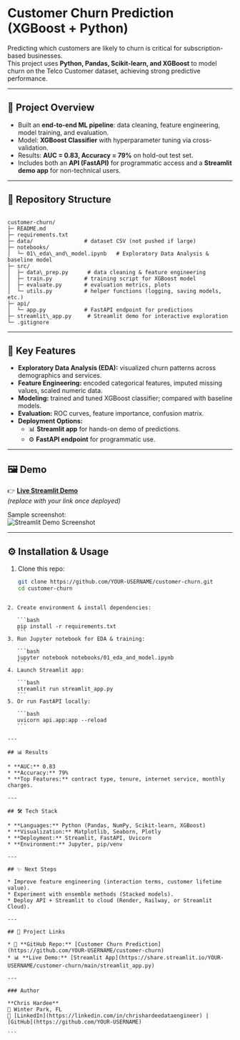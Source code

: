 
# Customer Churn Prediction (XGBoost + Python)

Predicting which customers are likely to churn is critical for subscription-based businesses.  
This project uses **Python, Pandas, Scikit-learn, and XGBoost** to model churn on the Telco Customer dataset, achieving strong predictive performance.

---

## 🚀 Project Overview
- Built an **end-to-end ML pipeline**: data cleaning, feature engineering, model training, and evaluation.  
- Model: **XGBoost Classifier** with hyperparameter tuning via cross-validation.  
- Results: **AUC = 0.83, Accuracy = 79%** on hold-out test set.  
- Includes both an **API (FastAPI)** for programmatic access and a **Streamlit demo app** for non-technical users.

---

## 📂 Repository Structure
```

customer-churn/
├─ README.md
├─ requirements.txt
├─ data/                # dataset CSV (not pushed if large)
├─ notebooks/
│  └─ 01\_eda\_and\_model.ipynb   # Exploratory Data Analysis & baseline model
├─ src/
│  ├─ data\_prep.py      # data cleaning & feature engineering
│  ├─ train.py          # training script for XGBoost model
│  ├─ evaluate.py       # evaluation metrics, plots
│  └─ utils.py          # helper functions (logging, saving models, etc.)
├─ api/
│  └─ app.py            # FastAPI endpoint for predictions
├─ streamlit\_app.py     # Streamlit demo for interactive exploration
└─ .gitignore

````

---

## 🔑 Key Features
- **Exploratory Data Analysis (EDA):** visualized churn patterns across demographics and services.  
- **Feature Engineering:** encoded categorical features, imputed missing values, scaled numeric data.  
- **Modeling:** trained and tuned XGBoost classifier; compared with baseline models.  
- **Evaluation:** ROC curves, feature importance, confusion matrix.  
- **Deployment Options:**
  - 📊 **Streamlit app** for hands-on demo of predictions.  
  - ⚙️ **FastAPI endpoint** for programmatic use.  

---

## 🖼️ Demo
👉 **[Live Streamlit Demo](https://share.streamlit.io/YOUR-USERNAME/customer-churn/main/streamlit_app.py)**  
*(replace with your link once deployed)*

Sample screenshot:  
![Streamlit Demo Screenshot](docs/demo_screenshot.png)

---

## ⚙️ Installation & Usage
1. Clone this repo:
   ```bash
   git clone https://github.com/YOUR-USERNAME/customer-churn.git
   cd customer-churn
````

2. Create environment & install dependencies:

   ```bash
   pip install -r requirements.txt
   ```
3. Run Jupyter notebook for EDA & training:

   ```bash
   jupyter notebook notebooks/01_eda_and_model.ipynb
   ```
4. Launch Streamlit app:

   ```bash
   streamlit run streamlit_app.py
   ```
5. Or run FastAPI locally:

   ```bash
   uvicorn api.app:app --reload
   ```

---

## 📊 Results

* **AUC:** 0.83
* **Accuracy:** 79%
* **Top Features:** contract type, tenure, internet service, monthly charges.

---

## 🛠️ Tech Stack

* **Languages:** Python (Pandas, NumPy, Scikit-learn, XGBoost)
* **Visualization:** Matplotlib, Seaborn, Plotly
* **Deployment:** Streamlit, FastAPI, Uvicorn
* **Environment:** Jupyter, pip/venv

---

## ✨ Next Steps

* Improve feature engineering (interaction terms, customer lifetime value).
* Experiment with ensemble methods (Stacked models).
* Deploy API + Streamlit to cloud (Render, Railway, or Streamlit Cloud).

---

## 📌 Project Links

* 📂 **GitHub Repo:** [Customer Churn Prediction](https://github.com/YOUR-USERNAME/customer-churn)
* 📊 **Live Demo:** [Streamlit App](https://share.streamlit.io/YOUR-USERNAME/customer-churn/main/streamlit_app.py)

---

### Author

**Chris Hardee**
📍 Winter Park, FL
🔗 [LinkedIn](https://linkedin.com/in/chrishardeedataengineer) | [GitHub](https://github.com/YOUR-USERNAME)

```
